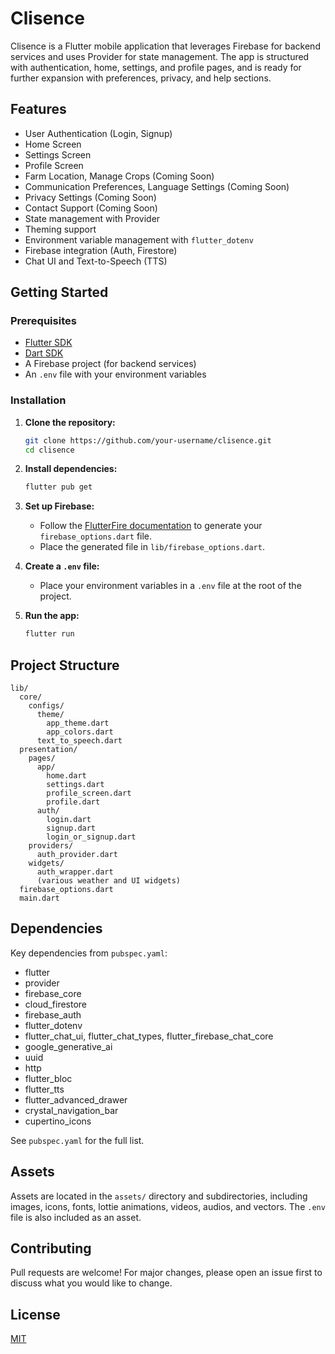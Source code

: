 # Clisence

Clisence is a Flutter mobile application that leverages Firebase for backend services and uses Provider for state management. The app is structured with authentication, home, settings, and profile pages, and is ready for further expansion with preferences, privacy, and help sections.

## Features

- User Authentication (Login, Signup)
- Home Screen
- Settings Screen
- Profile Screen
- Farm Location, Manage Crops (Coming Soon)
- Communication Preferences, Language Settings (Coming Soon)
- Privacy Settings (Coming Soon)
- Contact Support (Coming Soon)
- State management with Provider
- Theming support
- Environment variable management with `flutter_dotenv`
- Firebase integration (Auth, Firestore)
- Chat UI and Text-to-Speech (TTS)

## Getting Started

### Prerequisites

- [Flutter SDK](https://flutter.dev/docs/get-started/install)
- [Dart SDK](https://dart.dev/get-dart)
- A Firebase project (for backend services)
- An `.env` file with your environment variables

### Installation

1. **Clone the repository:**
   ```bash
   git clone https://github.com/your-username/clisence.git
   cd clisence
   ```

2. **Install dependencies:**
   ```bash
   flutter pub get
   ```

3. **Set up Firebase:**
   - Follow the [FlutterFire documentation](https://firebase.flutter.dev/docs/overview/) to generate your `firebase_options.dart` file.
   - Place the generated file in `lib/firebase_options.dart`.

4. **Create a `.env` file:**
   - Place your environment variables in a `.env` file at the root of the project.

5. **Run the app:**
   ```bash
   flutter run
   ```

## Project Structure

```
lib/
  core/
    configs/
      theme/
        app_theme.dart
        app_colors.dart
      text_to_speech.dart
  presentation/
    pages/
      app/
        home.dart
        settings.dart
        profile_screen.dart
        profile.dart
      auth/
        login.dart
        signup.dart
        login_or_signup.dart
    providers/
      auth_provider.dart
    widgets/
      auth_wrapper.dart
      (various weather and UI widgets)
  firebase_options.dart
  main.dart
```

## Dependencies

Key dependencies from `pubspec.yaml`:

- flutter
- provider
- firebase_core
- cloud_firestore
- firebase_auth
- flutter_dotenv
- flutter_chat_ui, flutter_chat_types, flutter_firebase_chat_core
- google_generative_ai
- uuid
- http
- flutter_bloc
- flutter_tts
- flutter_advanced_drawer
- crystal_navigation_bar
- cupertino_icons

See `pubspec.yaml` for the full list.

## Assets

Assets are located in the `assets/` directory and subdirectories, including images, icons, fonts, lottie animations, videos, audios, and vectors. The `.env` file is also included as an asset.

## Contributing

Pull requests are welcome! For major changes, please open an issue first to discuss what you would like to change.

## License

[MIT](LICENSE)

